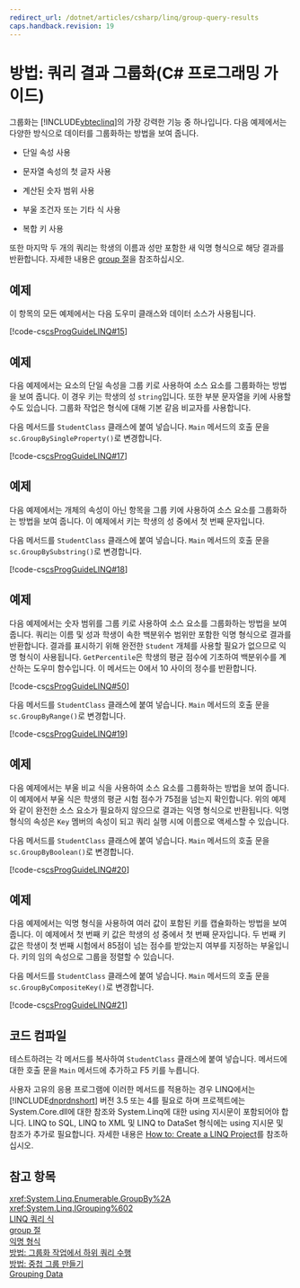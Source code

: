```yaml
---
redirect_url: /dotnet/articles/csharp/linq/group-query-results
caps.handback.revision: 19
---
```

# 방법: 쿼리 결과 그룹화(C# 프로그래밍 가이드)
그룹화는 [!INCLUDE[vbteclinq](../../../csharp/includes/vbteclinq-md.md)]의 가장 강력한 기능 중 하나입니다.  다음 예제에서는 다양한 방식으로 데이터를 그룹화하는 방법을 보여 줍니다.  
  
-   단일 속성 사용  
  
-   문자열 속성의 첫 글자 사용  
  
-   계산된 숫자 범위 사용  
  
-   부울 조건자 또는 기타 식 사용  
  
-   복합 키 사용  
  
 또한 마지막 두 개의 쿼리는 학생의 이름과 성만 포함한 새 익명 형식으로 해당 결과를 반환합니다.  자세한 내용은 [group 절](../../../csharp/language-reference/keywords/group-clause.md)을 참조하십시오.  
  
## 예제  
 이 항목의 모든 예제에서는 다음 도우미 클래스와 데이터 소스가 사용됩니다.  
  
 [!code-cs[csProgGuideLINQ#15](../../../csharp/programming-guide/arrays/codesnippet/csharp/csLINQProgRef/csrefLINQHowTos.cs#15)]  
  
## 예제  
 다음 예제에서는 요소의 단일 속성을 그룹 키로 사용하여 소스 요소를 그룹화하는 방법을 보여 줍니다.  이 경우 키는 학생의 성 `string`입니다.  또한 부분 문자열을 키에 사용할 수도 있습니다.  그룹화 작업은 형식에 대해 기본 같음 비교자를 사용합니다.  
  
 다음 메서드를 `StudentClass` 클래스에 붙여 넣습니다.  `Main` 메서드의 호출 문을 `sc.GroupBySingleProperty()`로 변경합니다.  
  
 [!code-cs[csProgGuideLINQ#17](../../../csharp/programming-guide/arrays/codesnippet/csharp/csLINQProgRef/csrefLINQHowTos.cs#17)]  
  
## 예제  
 다음 예제에서는 개체의 속성이 아닌 항목을 그룹 키에 사용하여 소스 요소를 그룹화하는 방법을 보여 줍니다.  이 예제에서 키는 학생의 성 중에서 첫 번째 문자입니다.  
  
 다음 메서드를 `StudentClass` 클래스에 붙여 넣습니다.  `Main` 메서드의 호출 문을 `sc.GroupBySubstring()`로 변경합니다.  
  
 [!code-cs[csProgGuideLINQ#18](../../../csharp/programming-guide/arrays/codesnippet/csharp/csLINQProgRef/csrefLINQHowTos.cs#18)]  
  
## 예제  
 다음 예제에서는 숫자 범위를 그룹 키로 사용하여 소스 요소를 그룹화하는 방법을 보여 줍니다.  쿼리는 이름 및 성과 학생이 속한 백분위수 범위만 포함한 익명 형식으로 결과를 반환합니다.  결과를 표시하기 위해 완전한 `Student` 개체를 사용할 필요가 없으므로 익명 형식이 사용됩니다.  `GetPercentile`은 학생의 평균 점수에 기초하여 백분위수를 계산하는 도우미 함수입니다.  이 메서드는 0에서 10 사이의 정수를 반환합니다.  
  
 [!code-cs[csProgGuideLINQ#50](../../../csharp/programming-guide/arrays/codesnippet/csharp/csLINQProgRef/csrefLINQHowTos.cs#50)]  
  
 다음 메서드를 `StudentClass` 클래스에 붙여 넣습니다.  `Main` 메서드의 호출 문을 `sc.GroupByRange()`로 변경합니다.  
  
 [!code-cs[csProgGuideLINQ#19](../../../csharp/programming-guide/arrays/codesnippet/csharp/csLINQProgRef/csrefLINQHowTos.cs#19)]  
  
## 예제  
 다음 예제에서는 부울 비교 식을 사용하여 소스 요소를 그룹화하는 방법을 보여 줍니다.  이 예제에서 부울 식은 학생의 평균 시험 점수가 75점을 넘는지 확인합니다.  위의 예제와 같이 완전한 소스 요소가 필요하지 않으므로 결과는 익명 형식으로 반환됩니다.  익명 형식의 속성은 `Key` 멤버의 속성이 되고 쿼리 실행 시에 이름으로 액세스할 수 있습니다.  
  
 다음 메서드를 `StudentClass` 클래스에 붙여 넣습니다.  `Main` 메서드의 호출 문을 `sc.GroupByBoolean()`로 변경합니다.  
  
 [!code-cs[csProgGuideLINQ#20](../../../csharp/programming-guide/arrays/codesnippet/csharp/csLINQProgRef/csrefLINQHowTos.cs#20)]  
  
## 예제  
 다음 예제에서는 익명 형식을 사용하여 여러 값이 포함된 키를 캡슐화하는 방법을 보여 줍니다.  이 예제에서 첫 번째 키 값은 학생의 성 중에서 첫 번째 문자입니다.  두 번째 키 값은 학생이 첫 번째 시험에서 85점이 넘는 점수를 받았는지 여부를 지정하는 부울입니다.  키의 임의 속성으로 그룹을 정렬할 수 있습니다.  
  
 다음 메서드를 `StudentClass` 클래스에 붙여 넣습니다.  `Main` 메서드의 호출 문을 `sc.GroupByCompositeKey()`로 변경합니다.  
  
 [!code-cs[csProgGuideLINQ#21](../../../csharp/programming-guide/arrays/codesnippet/csharp/csLINQProgRef/csrefLINQHowTos.cs#21)]  
  
## 코드 컴파일  
 테스트하려는 각 메서드를 복사하여 `StudentClass` 클래스에 붙여 넣습니다.  메서드에 대한 호출 문을 `Main` 메서드에 추가하고 F5 키를 누릅니다.  
  
 사용자 고유의 응용 프로그램에 이러한 메서드를 적용하는 경우 LINQ에서는 [!INCLUDE[dnprdnshort](../../../csharp/getting-started/includes/dnprdnshort-md.md)] 버전 3.5 또는 4를 필요로 하며 프로젝트에는 System.Core.dll에 대한 참조와 System.Linq에 대한 using 지시문이 포함되어야 합니다.  LINQ to SQL, LINQ to XML 및 LINQ to DataSet 형식에는 using 지시문 및 참조가 추가로 필요합니다.  자세한 내용은 [How to: Create a LINQ Project](../Topic/How%20to:%20Create%20a%20LINQ%20Project.md)를 참조하십시오.  
  
## 참고 항목  
 <xref:System.Linq.Enumerable.GroupBy%2A>   
 <xref:System.Linq.IGrouping%602>   
 [LINQ 쿼리 식](../../../csharp/programming-guide/linq-query-expressions/index.md)   
 [group 절](../../../csharp/language-reference/keywords/group-clause.md)   
 [익명 형식](../../../csharp/programming-guide/classes-and-structs/anonymous-types.md)   
 [방법: 그룹화 작업에서 하위 쿼리 수행](../../../csharp/programming-guide/linq-query-expressions/how-to-perform-a-subquery-on-a-grouping-operation.md)   
 [방법: 중첩 그룹 만들기](../../../csharp/programming-guide/linq-query-expressions/how-to-create-a-nested-group.md)   
 [Grouping Data](../../../visual-basic/programming-guide/concepts/linq/grouping-data.md)